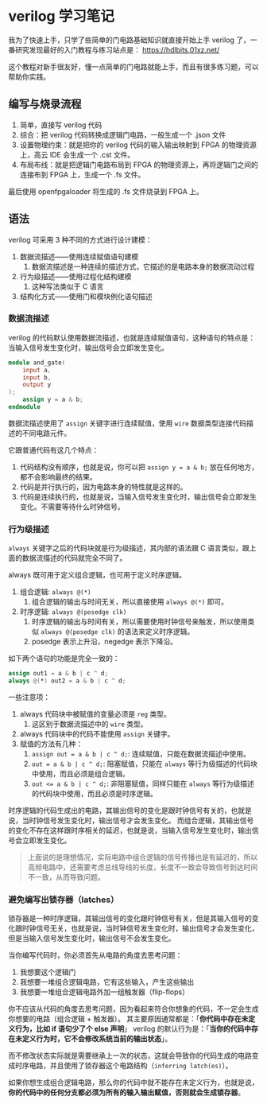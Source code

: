 # verilog 学习笔记

我为了快速上手，只学了些简单的门电路基础知识就直接开始上手 verilog 了，一番研究发现最好的入门教程与练习站点是： https://hdlbits.01xz.net/

这个教程对新手很友好，懂一点简单的门电路就能上手，而且有很多练习题，可以帮助你实践。

## 编写与烧录流程

1. 简单，直接写 verilog 代码
1. 综合：把 verilog 代码转换成逻辑门电路，一般生成一个 .json 文件
1. 设置物理约束：就是把你的 verilog 代码的输入输出映射到 FPGA 的物理资源上，高云 IDE 会生成一个 .cst 文件。
1. 布局布线：就是把逻辑门电路布局到 FPGA 的物理资源上，再将逻辑门之间的连接布到 FPGA 上，生成一个 .fs 文件。

最后使用 openfpgaloader 将生成的 .fs 文件烧录到 FPGA 上。

## 语法

verilog 可采用 3 种不同的方式进行设计建模：

1. 数据流描述——使用连续赋值语句建模
    1. 数据流描述是一种连续的描述方式，它描述的是电路本身的数据流动过程
1. 行为级描述——使用过程化结构建模
    1. 这种写法类似于 C 语言
3. 结构化方式——使用门和模块例化语句描述

### 数据流描述

verilog 的代码默认使用数据流描述，也就是连续赋值语句，这种语句的特点是：当输入信号发生变化时，输出信号会立即发生变化。

```verilog
module and_gate(
    input a,
    input b,
    output y
);
    assign y = a & b;
endmodule
```

数据流描述使用了 `assign` 关键字进行连续赋值，使用 `wire` 数据类型连接代码描述的不同电路元件。

它跟普通代码有这几个特点：

1. 代码结构没有顺序，也就是说，你可以把 `assign y = a & b;` 放在任何地方，都不会影响最终的结果。
2. 代码是并行执行的，因为电路本身的特性就是这样的。
3. 代码是连续执行的，也就是说，当输入信号发生变化时，输出信号会立即发生变化。不需要等待什么时钟信号。

### 行为级描述

`always` 关键字之后的代码块就是行为级描述，其内部的语法跟 C 语言类似，跟上面的数据流描述的代码就完全不同了。

always 既可用于定义组合逻辑，也可用于定义时序逻辑。

1. 组合逻辑: `always @(*)`
    1. 组合逻辑的输出与时间无关，所以直接使用 `always @(*)` 即可。
1. 时序逻辑:  `always @(posedge clk)`
    1. 时序逻辑的输出与时间有关，所以需要使用时钟信号来触发，所以使用类似 `always @(posedge clk)` 的语法来定义时序逻辑。
    1. posedge 表示上升沿，negedge 表示下降沿。

如下两个语句的功能是完全一致的：

```verilog
assign out1 = a & b | c ^ d;
always @(*) out2 = a & b | c ^ d;
```

一些注意项：

1. always 代码块中被赋值的变量必须是 `reg` 类型。
    1. 这区别于数据流描述中的 `wire` 类型。
1. always 代码块中的代码不能使用 `assign` 关键字。
1. 赋值的方法有几种：
    1. `assign out = a & b | c ^ d;`: 连续赋值，只能在数据流描述中使用。
    1. `out = a & b | c ^ d;`: 阻塞赋值，只能在 `always` 等行为级描述的代码块中使用，而且必须是组合逻辑。
    1. `out <= a & b | c ^ d;`: 非阻塞赋值，同样只能在 `always` 等行为级描述的代码块中使用，而且必须是时序逻辑。

时序逻辑的代码生成出的电路，其输出信号的变化是跟时钟信号有关的，也就是说，当时钟信号发生变化时，输出信号才会发生变化。
而组合逻辑，其输出信号的变化不存在这样跟时序相关的延迟，也就是说，当输入信号发生变化时，输出信号会立即发生变化。

> 上面说的是理想情况，实际电路中组合逻辑的信号传播也是有延迟的，所以高频电路中，还需要考虑总线导线的长度，长度不一致会导致信号到达时间不一致，从而导致问题。

### 避免编写出锁存器（latches）

锁存器是一种时序逻辑，其输出信号的变化跟时钟信号有关，但是其输入信号的变化跟时钟信号无关，也就是说，当时钟信号发生变化时，输出信号才会发生变化，但是当输入信号发生变化时，输出信号不会发生变化。

当你编写代码时，你必须首先从电路的角度去思考问题：

1. 我想要这个逻辑门
1. 我想要一堆组合逻辑电路，它有这些输入，产生这些输出
1. 我想要一堆组合逻辑电路外加一组触发器（flip-flops）

你不应该从代码的角度去思考问题，因为看起来符合你想象的代码，不一定会生成你想要的电路（组合逻辑 + 触发器）。
其主要原因通常都是：「**你代码中存在未定义行为，比如 if 语句少了个 else 声明**」
verilog 的默认行为是：「**当你的代码中存在未定义行为时，它不会修改系统当前的输出状态**」。

而不修改状态实际就是需要继承上一次的状态，这就会导致你的代码生成的电路变成时序电路，并且使用了锁存器这个电路结构（`inferring latch(es)`）。

如果你想生成组合逻辑电路，那么你的代码中就不能存在未定义行为，也就是说，**你的代码中的任何分支都必须为所有的输入输出赋值，否则就会生成锁存器**。


